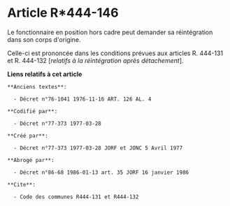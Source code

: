 # Article R*444-146

Le fonctionnaire en position hors cadre peut demander sa réintégration dans son corps d'origine.

Celle-ci est prononcée dans les conditions prévues aux articles R. 444-131 et R. 444-132 [*relatifs à la réintégration après
détachement*].

**Liens relatifs à cet article**

	**Anciens textes**:

	  - Décret n°76-1041 1976-11-16 ART. 126 AL. 4

	**Codifié par**:

	  - Décret n°77-373 1977-03-28

	**Créé par**:

	  - Décret n°77-373 1977-03-28 JORF et JONC 5 Avril 1977

	**Abrogé par**:

	  - Décret n°86-68 1986-01-13 art. 35 JORF 16 janvier 1986

	**Cite**:

	  - Code des communes R444-131 et R444-132

